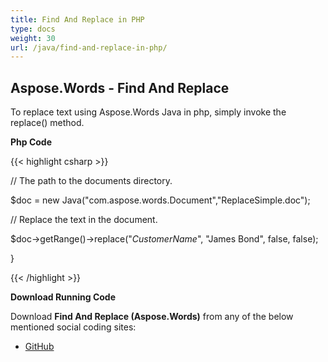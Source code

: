```yaml
---
title: Find And Replace in PHP
type: docs
weight: 30
url: /java/find-and-replace-in-php/
---
```


## **Aspose.Words - Find And Replace**
To replace text using Aspose.Words Java in php, simply invoke the replace() method.

**Php Code**

{{< highlight csharp >}}

  // The path to the documents directory.

 $doc = new Java("com.aspose.words.Document","ReplaceSimple.doc");

 // Replace the text in the document.



 $doc->getRange()->replace("_CustomerName_", "James Bond", false, false);



 }


{{< /highlight >}}

**Download Running Code**

Download **Find And Replace (Aspose.Words)** from any of the below mentioned social coding sites:

- [GitHub](https://github.com/aspose-words/Aspose.Words-for-Java/blob/master/Plugins/Aspose_Words_Java_for_PHP/src/quickstart/findandreplace/php/FindAndReplace.php)
